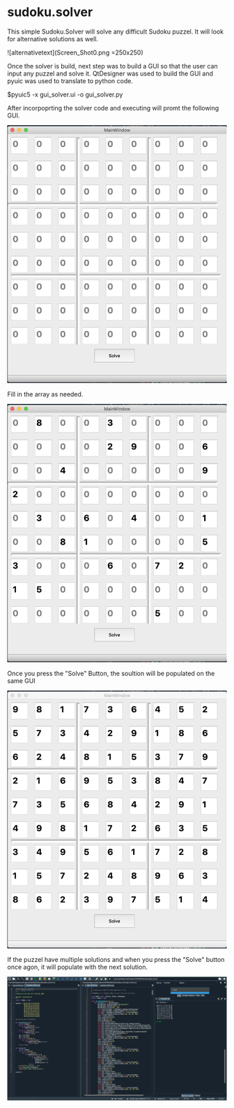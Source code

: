 # sudoku.solver
This simple Sudoku.Solver will solve any difficult Sudoku puzzel. It will look for alternative solutions as well.

![alternativetext](Screen_Shot0.png =250x250)

Once the solver is build, next step was to build a GUI so that the user can input any puzzel and solve it. QtDesigner was used to build the GUI and pyuic was used to translate to python code.

$pyuic5 -x gui_solver.ui -o gui_solver.py

After incorpoprting the solver code and executing will promt the following GUI.

![alternativetext](Screen_Shot1.png)

Fill in the array as needed.

![alternativetext](Screen_Shot2.png)

Once you press the "Solve" Button, the soultion will be populated on the same GUI

![alternativetext](Screen_Shot3.png)

If the puzzel have multiple solutions and when you press the "Solve" button once agon, it will populate with the next solution.

![alternativetext](Screen_Shot4.png)
